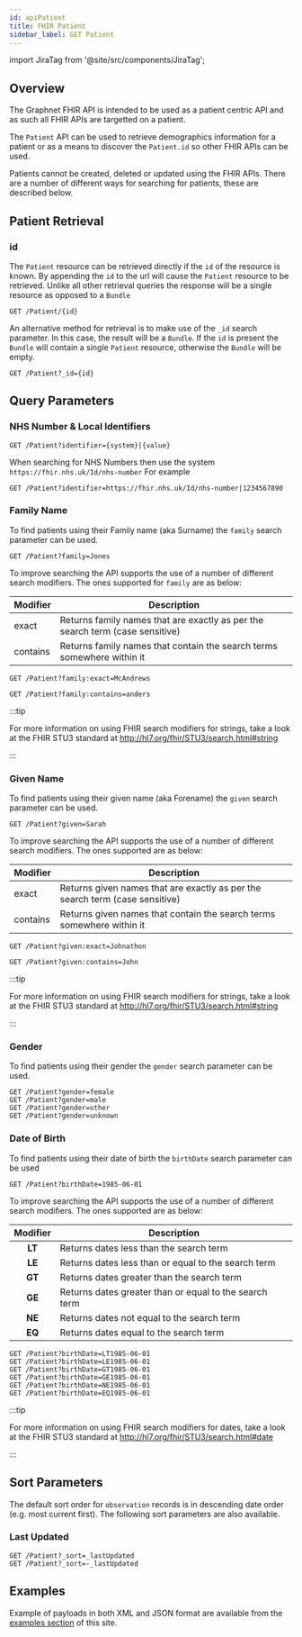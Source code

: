 ```yaml
---
id: apiPatient
title: FHIR Patient
sidebar_label: GET Patient
---
```


import JiraTag from '@site/src/components/JiraTag';

## Overview

The Graphnet FHIR API is intended to be used as a patient centric API and as such all FHIR APIs are targetted on a patient.

The `Patient` API can be used to retrieve demographics information for a patient or as a means to discover the `Patient.id` so other FHIR APIs can be used.

Patients cannot be created, deleted or updated using the FHIR APIs. There are a number of different ways for searching for patients, these are described below.

## Patient Retrieval

### id

The `Patient` resource can be retrieved directly if the `id` of the resource is known. By appending the `id` to the url will cause the `Patient` resource to be retrieved. Unlike all other retrieval queries the response will be a single resource as opposed to a `Bundle`
<JiraTag id="GBF-625"/>

```http
GET /Patient/{id}
```

An alternative method for retrieval is to make use of the `_id` search parameter. In this case, the result will be a `Bundle`. If the `id` is present the `Bundle` will contain a single `Patient` resource, otherwise the `Bundle` will be empty.
<JiraTag id="GBF-626"/>

```http
GET /Patient?_id={id}
```

## Query Parameters

### NHS Number & Local Identifiers

```http
GET /Patient?identifier={system}|{value}
```

When searching for NHS Numbers then use the system `https://fhir.nhs.uk/Id/nhs-number`
For example

```http
GET /Patient?identifier=https://fhir.nhs.uk/Id/nhs-number|1234567890
```

### Family Name

To find patients using their Family name (aka Surname) the `family` search parameter can be used.

```http
GET /Patient?family=Jones
```

To improve searching the API supports the use of a number of different search modifiers.
The ones supported for `family` are as below:

| Modifier | Description                                                                   |
| -------- | ----------------------------------------------------------------------------- |
| exact    | Returns family names that are exactly as per the search term (case sensitive) |
| contains | Returns family names that contain the search terms somewhere within it        |

```http
GET /Patient?family:exact=McAndrews

GET /Patient?family:contains=anders
```

:::tip

For more information on using FHIR search modifiers for strings, take a look at the FHIR STU3 standard at http://hl7.org/fhir/STU3/search.html#string

:::

### Given Name

To find patients using their given name (aka Forename) the `given` search parameter can be used.
<JiraTag id="GBF-598"/>

```http
GET /Patient?given=Sarah
```

To improve searching the API supports the use of a number of different search modifiers.
The ones supported are as below:

| Modifier | Description                                                                  |
| -------- | ---------------------------------------------------------------------------- |
| exact    | Returns given names that are exactly as per the search term (case sensitive) |
| contains | Returns given names that contain the search terms somewhere within it        |

```http
GET /Patient?given:exact=Johnathon

GET /Patient?given:contains=John
```

:::tip

For more information on using FHIR search modifiers for strings, take a look at the FHIR STU3 standard at http://hl7.org/fhir/STU3/search.html#string

:::

### Gender

To find patients using their gender the `gender` search parameter can be used.

```http
GET /Patient?gender=female
GET /Patient?gender=male
GET /Patient?gender=other
GET /Patient?gender=unknown
```

### Date of Birth

To find patients using their date of birth the `birthDate` search parameter can be used
<JiraTag id="GBF-624"/><JiraTag id="GBF-623"/>

```http
GET /Patient?birthDate=1985-06-01
```

To improve searching the API supports the use of a number of different search modifiers.
The ones supported are as below:

| Modifier | Description                                            |
| :------: | ------------------------------------------------------ |
|  **LT**  | Returns dates less than the search term                |
|  **LE**  | Returns dates less than or equal to the search term    |
|  **GT**  | Returns dates greater than the search term             |
|  **GE**  | Returns dates greater than or equal to the search term |
|  **NE**  | Returns dates not equal to the search term             |
|  **EQ**  | Returns dates equal to the search term                 |

```http
GET /Patient?birthDate=LT1985-06-01
GET /Patient?birthDate=LE1985-06-01
GET /Patient?birthDate=GT1985-06-01
GET /Patient?birthDate=GE1985-06-01
GET /Patient?birthDate=NE1985-06-01
GET /Patient?birthDate=EQ1985-06-01
```

:::tip

For more information on using FHIR search modifiers for dates, take a look at the FHIR STU3 standard at http://hl7.org/fhir/STU3/search.html#date

:::

## Sort Parameters

The default sort order for `observation` records is in descending date order (e.g. most current first).
The following sort parameters are also available.
<JiraTag id="GBF-627"/>

### Last Updated

```http
GET /Patient?_sort=_lastUpdated
GET /Patient?_sort=-_lastUpdated
```

## Examples

Example of payloads in both XML and JSON format are available from the [examples section](../examples/exampleOverview) of this site.
